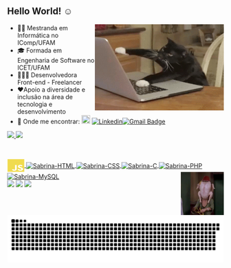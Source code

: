 ## Hello World! ☺ 

<img align="right" height="200" width="300" src="https://github.com/sabrina-rocha/sabrina-rocha/blob/main/gatinho.gif">

- 👩‍🎓 Mestranda em Informática no IComp/UFAM
- 🎓 Formada em Engenharia de Software no ICET/UFAM
- 👩🏻‍💻 Desenvolvedora Front-end - Freelancer 
- ❤️Apoio a diversidade e inclusão na área de tecnologia e desenvolvimento
- 📧 Onde me encontrar: <a href="sabrinarocha0" target="_blank"><img height="20" width="20" src="https://img.shields.io/badge/Telegram-2CA5E0?style=for-the-badge&logo=telegram&logoColor=white" target="_blank"></a> [![Linkedin](https://img.shields.io/badge/-LinkedIn-blue?style=flat-square&logo=Linkedin&logoColor=white&link=https://www.linkedin.com/in/rochasabrina//)](https://www.linkedin.com/in/rochasabrina/)[![Gmail Badge](https://img.shields.io/badge/-Gmail-c14438?style=flat-square&logo=Gmail&logoColor=white&link=mailto:sabrinarocha.es@gmail.com)](mailto:sabrinarocha.es@gmail.com)
  
  
 <div>
  <a href="https://github.com/sabrina-rocha">
  <img height="130em" src="https://github-readme-stats.vercel.app/api?username=sabrina-rocha&show_icons=true&theme=dracula&include_all_commits=true&count_private=true"/>
  <img height="130em" src="https://github-readme-stats.vercel.app/api/top-langs/?username=sabrina-rocha&layout=compact&langs_count=7&theme=dracula"/>
</div>
 
 


 
 
 ## 
 
<div style="display: inline_block"><br>
  <img align="center" alt="Sabrina-Js" height="30" width="40" src="https://raw.githubusercontent.com/devicons/devicon/master/icons/javascript/javascript-plain.svg">
  <img align="center" alt="Sabrina-HTML" height="30" width="40" src="https://img.shields.io/badge/HTML-239120?style=for-the-badge&logo=html5&logoColor=white">
  <img align="center" alt="Sabrina-CSS" height="30" width="40" src="https://img.shields.io/badge/CSS-239120?&style=for-the-badge&logo=css3&logoColor=white">
  <img align="center" alt="Sabrina-C" height="30" width="40" src="https://img.shields.io/badge/C-00599C?style=for-the-badge&logo=c&logoColor=white">
  <img align="center" alt="Sabrina-PHP" height="30" width="40" src="https://img.shields.io/badge/PHP-777BB4?style=for-the-badge&logo=php&logoColor=white">
  <img align="center" alt="Sabrina-MySQL" height="30" width="40" src="https://img.shields.io/badge/MySQL-00000F?style=for-the-badge&logo=mysql&logoColor=white"> 
  <img align="right" alt="Sabrina-friends" height="100" width="100" src="https://github.com/sabrina-rocha/sabrina-rocha/blob/main/friends.gif">
</div
  
  ##
 <div> 
  <a href="sabrinarocha0" target="_blank"><img src="https://img.shields.io/badge/Telegram-2CA5E0?style=for-the-badge&logo=telegram&logoColor=white" target="_blank"></a>
  <a href="mailto:contatosbrochaq@gmail.com" target="_blank"><img src="https://img.shields.io/badge/Gmail-D14836?style=for-the-badge&logo=gmail&logoColor=white" target="_blank"></a>
  <a href="https://discord.com/channels/884842833008267265/884842833008267268" target="_blank"><img src="https://img.shields.io/badge/Discord-7289DA?style=for-the-badge&logo=discord&logoColor=white" target="_blank"></a>  
  
  ##
  
  ![Snake animation](https://github.com/sabrina-rocha/sabrina-rocha/blob/output/github-contribution-grid-snake.svg)
 
 </div>
